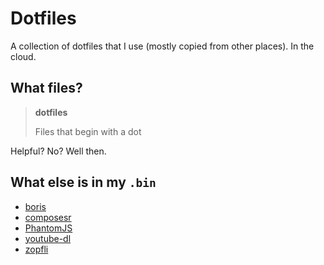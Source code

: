 Dotfiles
========

A collection of dotfiles that I use (mostly copied from other places). In the cloud.

What files?
-----------

> **dotfiles**
>
> Files that begin with a dot

Helpful? No? Well then.

What else is in my `.bin`
-------------------------

- [boris](https://github.com/d11wtq/boris)
- [composesr](https://getcomposer.org/)
- [PhantomJS](http://phantomjs.org/)
- [youtube-dl](https://rg3.github.io/youtube-dl/)
- [zopfli](https://code.google.com/p/zopfli/)
